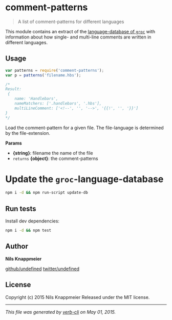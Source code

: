 # comment-patterns

> A list of comment-patterns for different languages

This module contains an extract of the [language-database of `groc`](http://nevir.github.io/groc/languages.html)
with information about how single- and multi-line comments are written in different languages.


## Usage

```js
var patterns = require('comment-patterns');
var p = patterns('filename.hbs');

/*
Result:
 {
    name: 'Handlebars',
    nameMatchers: ['.handlebars', '.hbs'],
    multiLineComment: ['<!--', '', '-->', '{{!', '', '}}']
}
*/
```

Load the comment-pattern for a given file.
The file-language is determined by the file-extension.

**Params**

* **{string}**: filename the name of the file    
* `returns` **{object}**: the comment-patterns

# Update the `groc`-language-database

```bash
npm i -d && npm run-script update-db
```

## Run tests

Install dev dependencies:

```bash
npm i -d && npm test
```

## Author

**Nils Knappmeier**

[github/undefined](https://github.com/undefined)
[twitter/undefined](http://twitter.com/undefined)

## License

Copyright (c) 2015 Nils Knappmeier
Released under the MIT license.

***

_This file was generated by [verb-cli](https://github.com/assemble/verb-cli) on May 01, 2015._

<!-- reflinks generated by verb-reflinks plugin -->

[verb]: https://github.com/assemble/verb
[template]: https://github.com/jonschlinkert/template
[assemble]: http://assemble.io
